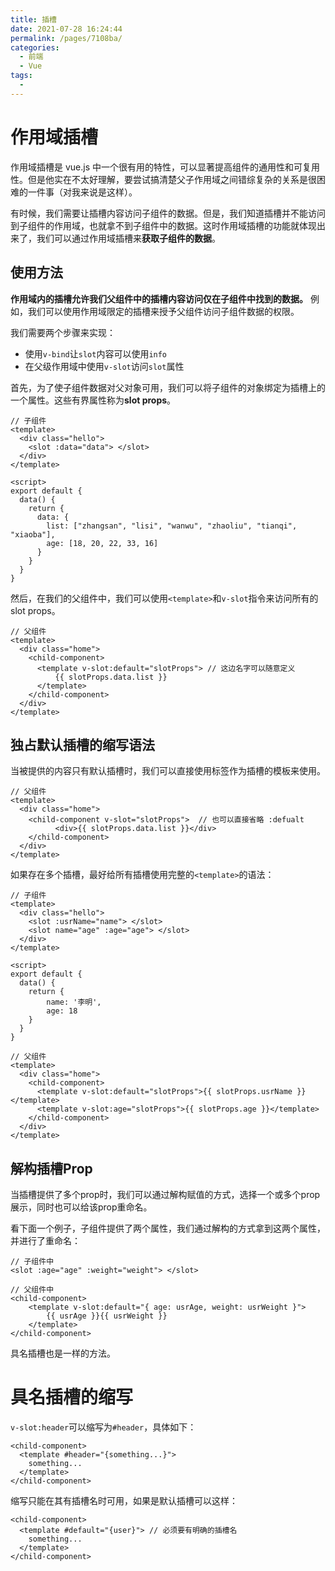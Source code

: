 ```yaml
---
title: 插槽
date: 2021-07-28 16:24:44
permalink: /pages/7108ba/
categories:
  - 前端
  - Vue
tags:
  - 
---
```

# 作用域插槽

作用域插槽是 vue.js 中一个很有用的特性，可以显著提高组件的通用性和可复用性。但是他实在不太好理解，要尝试搞清楚父子作用域之间错综复杂的关系是很困难的一件事（对我来说是这样）。

有时候，我们需要让插槽内容访问子组件的数据。但是，我们知道插槽并不能访问到子组件的作用域，也就拿不到子组件中的数据。这时作用域插槽的功能就体现出来了，我们可以通过作用域插槽来**获取子组件的数据**。

<!-- more -->

## 使用方法

**作用域内的插槽允许我们父组件中的插槽内容访问仅在子组件中找到的数据。** 例如，我们可以使用作用域限定的插槽来授予父组件访问子组件数据的权限。

我们需要两个步骤来实现：

* 使用`v-bind`让`slot`内容可以使用`info`
* 在父级作用域中使用`v-slot`访问`slot`属性

首先，为了使子组件数据对父对象可用，我们可以将子组件的对象绑定为插槽上的一个属性。这些有界属性称为**slot props**。

```vue
// 子组件
<template>
  <div class="hello">
    <slot :data="data"> </slot>
  </div>
</template>

<script>
export default {
  data() {
    return {
      data: {
        list: ["zhangsan", "lisi", "wanwu", "zhaoliu", "tianqi", "xiaoba"],
        age: [18, 20, 22, 33, 16]
      }
    }
  }
}
```

然后，在我们的父组件中，我们可以使用`<template>`和`v-slot`指令来访问所有的 slot props。

``` vue
// 父组件
<template>
  <div class="home">
    <child-component>
      <template v-slot:default="slotProps"> // 这边名字可以随意定义
          {{ slotProps.data.list }}
	  </template>
    </child-component>
  </div>
</template>
```

## 独占默认插槽的缩写语法

当被提供的内容只有默认插槽时，我们可以直接使用标签作为插槽的模板来使用。

```vue
// 父组件
<template>
  <div class="home">
    <child-component v-slot="slotProps">  // 也可以直接省略 :defualt
          <div>{{ slotProps.data.list }}</div>
    </child-component>
  </div>
</template>
```

如果存在多个插槽，最好给所有插槽使用完整的`<template>`的语法：

```vue
// 子组件
<template>
  <div class="hello">
    <slot :usrName="name"> </slot>
    <slot name="age" :age="age"> </slot>
  </div>
</template>

<script>
export default {
  data() {
    return {
        name: '李明',
        age: 18
    }
  }
}
```

```vue
// 父组件
<template>
  <div class="home">
    <child-component>
      <template v-slot:default="slotProps">{{ slotProps.usrName }}</template>
      <template v-slot:age="slotProps">{{ slotProps.age }}</template>
    </child-component>
  </div>
</template>
```

## 解构插槽Prop

当插槽提供了多个prop时，我们可以通过解构赋值的方式，选择一个或多个prop展示，同时也可以给该prop重命名。

看下面一个例子，子组件提供了两个属性，我们通过解构的方式拿到这两个属性，并进行了重命名：

```vue
// 子组件中
<slot :age="age" :weight="weight"> </slot>

// 父组件中
<child-component>
    <template v-slot:default="{ age: usrAge, weight: usrWeight }">
		{{ usrAge }}{{ usrWeight }}
    </template>
</child-component>
```

具名插槽也是一样的方法。

#  具名插槽的缩写

`v-slot:header`可以缩写为`#header`，具体如下：

```vue
<child-component>
  <template #header="{something...}">
    something...
  </template>
</child-component>
```

缩写只能在其有插槽名时可用，如果是默认插槽可以这样：

```vue
<child-component>
  <template #default="{user}"> // 必须要有明确的插槽名
    something...
  </template>
</child-component>
```

